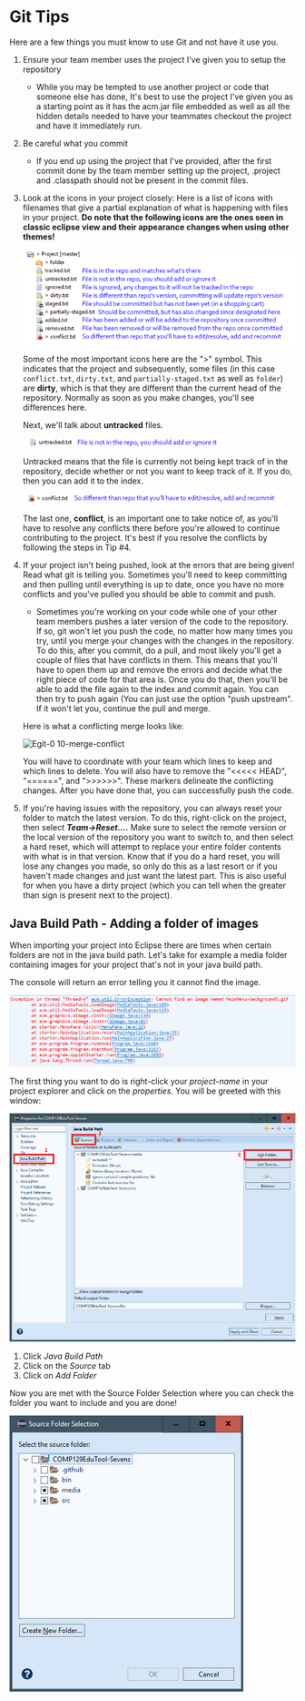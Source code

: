 # Git Tips

Here are a few things you must know to use Git and not have it
use you.

1. Ensure your team member uses the project I've given you to setup the repository

    - While you may be tempted to use another project or code that
        someone else has done,
        It's best to use the project I've given you as a starting point
        as it has the acm.jar file embedded
        as well as all the hidden details needed to have your teammates checkout the project
        and have it immediately run.

2. Be careful what you commit

    - If you end up using the project that I've provided,
        after the first commit done by the team member setting up the project,
        .project and .classpath should not be present in the commit files.

3. Look at the icons in your project closely: Here is a list of icons
    with filenames that give a partial explanation of what is happening with files in your project.
    **Do note that the following icons are the ones seen in classic eclipse view
    and their appearance changes when using other themes!**

    ![eclipse icon explanations for it](gittips/media/image1.png)

    Some of the most important icons here are the ">" symbol.
    This indicates that the project and subsequently,
    some files (in this case
    ```conflict.txt```,
    ```dirty.txt```,
    and ```partially-staged.txt``` as well as ```folder```)
    are **dirty**,
    which is that they are different than the current head of the repository.
    Normally as soon as you make changes,
    you'll see differences here.

    Next,
    we'll talk about **untracked** files.

    ![untracked explanation git](gittips/media/untracked.png)

    Untracked means that the file is currently not being kept track of in the repository,
    decide whether or not you want to keep track of it.
    If you do,
    then you can add it to the index.

    ![conflict files explanation git](gittips/media/conflict.PNG)

    The last one,
    **conflict**,
    is an important one to take notice of,
    as you'll have to resolve any conflicts there
    before you're allowed to continue contributing to the project.
    It's best if you resolve the conflicts
    by following the steps in Tip #4.

4. If your project isn't being pushed,
   look at the errors that are being given!
   Read what git is telling you.
   Sometimes you'll need to keep committing and then pulling until everything is up to date,
   once you have no more conflicts and you've pulled you should be able to commit and push.

    - Sometimes you're working on your code
    while one of your other team members pushes a later version of the code to the repository.
    If so,
    git won't let you push the code,
    no matter how many times you try,
    until you merge your changes with the changes in the repository.
    To do this,
    after you commit,
    do a pull,
    and most likely you'll get a couple of files that have conflicts in them.
    This means that you'll have to open them up
    and remove the errors and decide what the right piece of code for that area is.
    Once you do that,
    then you'll be able to add the file again to the index and commit again.
    You can then try to push again
    (You can just use the option "push upstream".
    If it won't let you, continue the pull and merge.

    Here is what a conflicting merge looks like:

   
    ![Egit-0 10-merge-conflict](https://github.com/comp129/comp55/assets/76021136/2ffb97bc-4b48-4e98-a12d-9afdac298a02)

    You will have to coordinate with your team which lines to keep and which lines to delete.
    You will also have to remove the  "<<<<< HEAD", "======", and ">>>>>>".
    These markers delineate the conflicting changes.
    After you have done that, you can successfully push the code.


6. If you're having issues with the repository,
   you can always reset your folder to match the latest version.
   To do this,
   right-click on the project,
   then select ***Team->Reset….***
   Make sure to select the remote version or the local version
   of the repository you want to switch to,
   and then select a hard reset,
   which will attempt to replace your entire folder contents with what is in that version.
   Know that if you do a hard reset,
   you will lose any changes you made,
   so only do this as a last resort or if you haven't made changes and just want the latest part.
   This is also useful for when you have a dirty project
   (which you can tell when the greater than sign is present next to the project).

## Java Build Path - Adding a folder of images

When importing your project into Eclipse
there are times when certain folders are not in the java build path.
Let's take for example a media folder containing images for your project
that's not in your java build path.

The console will return an error telling you it cannot find the image.

![Exception stack trace file not found](gittips/media/cannotFindImage.png)

The first thing you want to do is right-click your *project-name* in your project explorer
and click on the *properties*.
You will be greeted with this window:

![eclipse project properties](gittips/media/propertiesPage.png)

1. Click *Java Build Path*
2. Click on the *Source* tab
3. Click on *Add Folder*

Now you are met with the Source Folder Selection
where you can check the folder you want to include and you are done!

![eclipse source folder selection](gittips/media/sourceFolderSelection.png)
